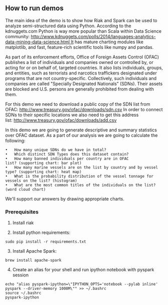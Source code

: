 ## How to run demos

The main idea of the demo is to show how Riak and Spark can be used to analyze semi-structured data using Python. According to the kdnuggets.com Python is way more popular than Scala within Data Science community: http://www.kdnuggets.com/polls/2014/languages-analytics-data-mining-data-science.html It has mature charting modules like matplotlib, and fast, feature-rich scientific tools like numpy and pandas.

As part of its enforcement efforts, Office of Foreign Assets Control (OFAC) publishes a list of individuals and companies owned or controlled by, or acting for or on behalf of, targeted countries. It also lists individuals, groups, and entities, such as terrorists and narcotics traffickers designated under programs that are not country-specific. Collectively, such individuals and companies are called "Specially Designated Nationals” (SDNs). Their assets are blocked and U.S. persons are generally prohibited from dealing with them. 

For this demo we need to download a public copy of the SDN list from OFAC: http://www.treasury.gov/ofac/downloads/sdn.csv
In order to connect SDNs to their specific locations we also need to get this address list: http://www.treasury.gov/ofac/downloads/add.csv

In this demo we are going to generate descriptive and summary statistics over OFAC dataset. As a part of our analysis we are going to calculate the following:

	•	How many unique SDNs do we have in total?
	•	Which distinct SDN Types does this dataset contain?
	•	How many banned individuals per country are in OFAC list? (supporting chart: bar plot)
	•	How many marine vessels are on the list by country and by vessel type? (supporting chart: heat map)
	•	What is the probability distribution of the vessel tonnage for vessels on the list? (histogram) 
	•	What are the most common titles of the individuals on the list? (word cloud chart)

We'll support our answers by drawing appropriate charts. 

### Prerequisites 

1. Install riak

2. Install python requirements:
```
sudo pip install -r requirements.txt
```

3. Install Apache Spark:
```
brew install apache-spark
```

4. Create an alias for your shell and run ipython notebook with pyspark session
```
echo "alias pyspark-ipython=\"IPYTHON_OPTS='notebook --pylab inline' pyspark --driver-memory 1000M\"" >> ~/.bashrc
source ~/.bashrc
pyspark-ipython
```
